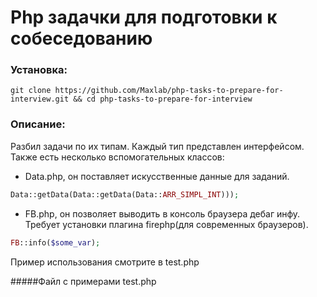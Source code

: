 # Php задачки для подготовки к собеседованию

### Установка:
```
git clone https://github.com/Maxlab/php-tasks-to-prepare-for-interview.git && cd php-tasks-to-prepare-for-interview
```


### Описание:
Разбил задачи по их типам. Каждый тип представлен интерфейсом.
Также есть несколько вспомогательных классов:
 - Data.php, он поставляет искусственные данные для заданий.

 ```php
 Data::getData(Data::getData(Data::ARR_SIMPL_INT)));
 ```
 - FB.php, он позволяет выводить в консоль браузера дебаг инфу. Требует установки плагина firephp(для современных браузеров).

 ```php
 FB::info($some_var);
 ```

Пример использования смотрите в test.php

#####Файл с примерами test.php






